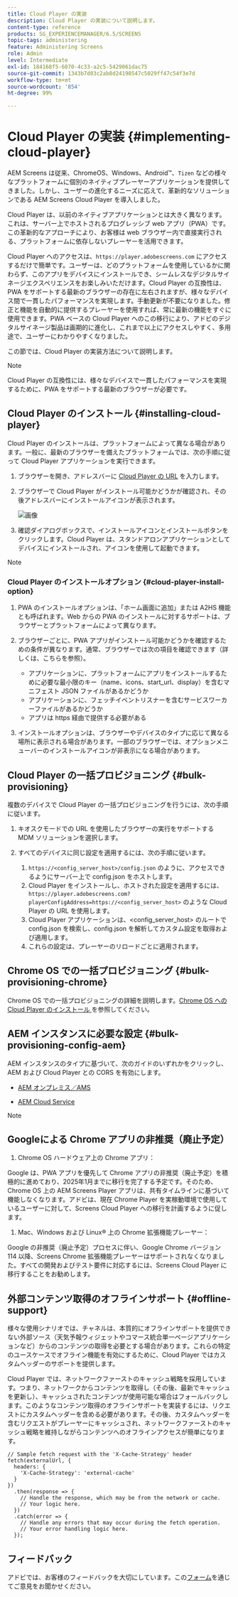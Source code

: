 ```yaml
---
title: Cloud Player の実装
description: Cloud Player の実装について説明します。
content-type: reference
products: SG_EXPERIENCEMANAGER/6.5/SCREENS
topic-tags: administering
feature: Administering Screens
role: Admin
level: Intermediate
exl-id: 184168f5-6070-4c33-a2c5-5429061dac75
source-git-commit: 1343b7d03c2ab8d24198547c5029ff47c54f3e7d
workflow-type: tm+mt
source-wordcount: '854'
ht-degree: 99%

---
```


# Cloud Player の実装 {#implementing-cloud-player}

AEM Screens は従来、ChromeOS、Windows、Android™、`Tizen` などの様々なプラットフォームに個別のネイティブプレーヤーアプリケーションを提供してきました。しかし、ユーザーの進化するニーズに応えて、革新的なソリューションである AEM Screens Cloud Player を導入しました。

Cloud Player は、以前のネイティブアプリケーションとは大きく異なります。これは、サーバー上でホストされるプログレッシブ web アプリ（PWA）です。この革新的なアプローチにより、お客様は web ブラウザー内で直接実行される、プラットフォームに依存しないプレーヤーを活用できます。

Cloud Player へのアクセスは、`https://player.adobescreens.com` にアクセスするだけで簡単です。ユーザーは、どのプラットフォームを使用しているかに関わらず、このアプリをデバイスにインストールでき、シームレスなデジタルサイネージエクスペリエンスをお楽しみいただけます。Cloud Player の互換性は、PWA をサポートする最新のブラウザーの存在に左右されますが、様々なデバイス間で一貫したパフォーマンスを実現します。手動更新が不要になりました。修正と機能を自動的に提供するプレーヤーを使用すれば、常に最新の機能をすぐに使用できます。PWA ベースの Cloud Player へのこの移行により、アドビのデジタルサイネージ製品は画期的に進化し、これまで以上にアクセスしやすく、多用途で、ユーザーにわかりやすくなりました。

この節では、Cloud Player の実装方法について説明します。

>[!NOTE]
>
>Cloud Player の互換性には、様々なデバイスで一貫したパフォーマンスを実現するために、PWA をサポートする最新のブラウザーが必要です。

## Cloud Player のインストール {#installing-cloud-player}

Cloud Player のインストールは、プラットフォームによって異なる場合があります。一般に、最新のブラウザーを備えたプラットフォームでは、次の手順に従って Cloud Player アプリケーションを実行できます。

1. ブラウザーを開き、アドレスバーに [Cloud Player の URL](https://player.adobescreens.com/content/dam/universal-player/firmware.html) を入力します。
1. ブラウザーで Cloud Player がインストール可能かどうかが確認され、その後アドレスバーにインストールアイコンが表示されます。

   ![画像](/help/user-guide/assets/cloud-player-install.png)

1. 確認ダイアログボックスで、インストールアイコンとインストールボタンをクリックします。Cloud Player は、スタンドアロンアプリケーションとしてデバイスにインストールされ、アイコンを使用して起動できます。

>[!NOTE]
>
>### Cloud Player のインストールオプション {#cloud-player-install-option}
>
>1. PWA のインストールオプションは、「ホーム画面に追加」または A2HS 機能とも呼ばれます。Web からの PWA のインストールに対するサポートは、ブラウザーとプラットフォームによって異なります。
>1. ブラウザーごとに、PWA アプリがインストール可能かどうかを確認するための条件が異なります。通常、ブラウザーでは次の項目を確認できます（詳しくは、こちらを参照）。
>
>    * アプリケーションに、プラットフォームにアプリをインストールするために必要な最小限のキー（name、icons、start_url、display）を含むマニフェスト JSON ファイルがあるかどうか
>    * アプリケーションに、フェッチイベントリスナーを含むサービスワーカーファイルがあるかどうか
>    * アプリは https 経由で提供する必要がある
>
>1. インストールオプションは、ブラウザーやデバイスのタイプに応じて異なる場所に表示される場合があります。一部のブラウザーでは、オプションメニューバーのインストールアイコンが非表示になる場合があります。

## Cloud Player の一括プロビジョニング {#bulk-provisioning}

複数のデバイスで Cloud Player の一括プロビジョニングを行うには、次の手順に従います。

1. キオスクモードでの URL を使用したブラウザーの実行をサポートする MDM ソリューションを選択します。
1. すべてのデバイスに同じ設定を適用するには、次の手順に従います。

   1. `https://<config_server_host>/config.json` のように、アクセスできるようにサーバー上で config.json をホストします。
   1. Cloud Player をインストールし、ホストされた設定を適用するには、`https://player.adobescreens.com?playerConfigAddress=https://<config_server_host>` のような Cloud Player の URL を使用します。
   1. Cloud Player アプリケーションは、&lt;config_server_host> のルートで config.json を検索し、config.json を解析してカスタム設定を取得および適用します。
   1. これらの設定は、プレーヤーのリロードごとに適用されます。

## Chrome OS での一括プロビジョニング {#bulk-provisioning-chrome}

Chrome OS での一括プロビジョニングの詳細を説明します。[Chrome OS への Cloud Player のインストール ](https://main--screens-franklin-documentation--hlxscreens.hlx.live/updates/cloud-player/guides/chromeos-install-cloud-player) を参照してください。<!-- `https://www.adobe.com/go/aem_screens_cloud_player_jp` -->

## AEM インスタンスに必要な設定 {#bulk-provisioning-config-aem}

AEM インスタンスのタイプに基づいて、次のガイドのいずれかをクリックし、AEM および Cloud Player との CORS を有効にします。

* [AEM オンプレミス／AMS](https://main--screens-franklin-documentation--hlxscreens.hlx.live/updates/cloud-player/guides/cors-settings-aem-onpremandams) <!-- `https://www.adobe.com/go/aem_screens_cors_ams_jp` -->

* [AEM Cloud Service](https://main--screens-franklin-documentation--hlxscreens.hlx.live/updates/cloud-player/guides/cors-settings-aem-cs) <!-- `https://www.adobe.com/go/aem_screens_cors_aemaacs_jp` -->


>[!NOTE]
>
>## Googleによる Chrome アプリの非推奨（廃止予定）
>
>1. Chrome OS ハードウェア上の Chrome アプリ：
>
>   Google は、PWA アプリを優先して Chrome アプリの非推奨（廃止予定）を積極的に進めており、2025年1月までに移行を完了する予定です。そのため、Chrome OS 上の AEM Screens Player アプリは、共有タイムラインに基づいて機能しなくなります。アドビは、現在 Chrome Player を実稼動環境で使用しているユーザーに対して、Screens Cloud Player への移行を計画するように促します。
>
>1. Mac、Windows および Linux® 上の Chrome 拡張機能プレーヤー：
>
>   Google の非推奨（廃止予定）プロセスに伴い、Google Chrome バージョン 114 以降、Screens Chrome 拡張機能プレーヤーはサポートされなくなりました。すべての開発およびテスト要件に対応するには、Screens Cloud Player に移行することをお勧めします。

## 外部コンテンツ取得のオフラインサポート {#offline-support}

様々な使用シナリオでは、チャネルは、本質的にオフラインサポートを提供できない外部ソース（天気予報ウィジェットやコマース統合単一ページアプリケーションなど）からのコンテンツの取得を必要とする場合があります。これらの特定のユースケースでオフライン機能を有効にするために、Cloud Player ではカスタムヘッダーのサポートを提供します。

Cloud Player では、ネットワークファーストのキャッシュ戦略を採用しています。つまり、ネットワークからコンテンツを取得し（その後、最新でキャッシュを更新し）、キャッシュされたコンテンツが使用可能な場合はフォールバックします。このようなコンテンツ取得のオフラインサポートを実装するには、リクエストにカスタムヘッダーを含める必要があります。その後、カスタムヘッダーを含むリクエストがプレーヤーにキャッシュされ、ネットワークファーストのキャッシュ戦略を維持しながらコンテンツへのオフラインアクセスが簡単になります。

```
// Sample fetch request with the 'X-Cache-Strategy' header
fetch(externalUrl, {
  headers: {
    'X-Cache-Strategy': 'external-cache'
  }
})
  .then(response => {
    // Handle the response, which may be from the network or cache.
    // Your logic here.
  })
  .catch(error => {
    // Handle any errors that may occur during the fetch operation.
    // Your error handling logic here.
  }); 
```

## フィードバック

アドビでは、お客様のフィードバックを大切にしています。この[フォーム](https://forms.office.com/pages/responsepage.aspx?id=Wht7-jR7h0OUrtLBeN7O4TFE0b_GjstOj6I1uGs9vLpURVdWWklQQTZZRTFVNEhRVlBWWldMWlJXOC4u)を通じてご意見をお聞かせください。
